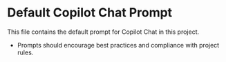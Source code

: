 # Default Copilot Chat Prompt

This file contains the default prompt for Copilot Chat in this project.

- Prompts should encourage best practices and compliance with project rules.
